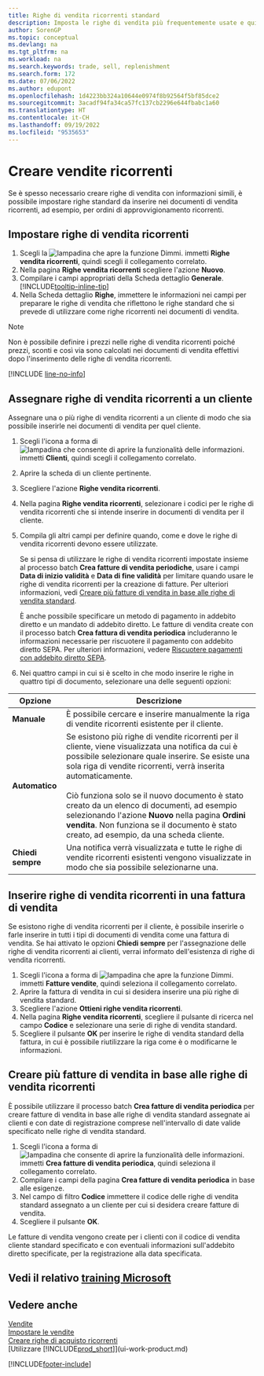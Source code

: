 ```yaml
---
title: Righe di vendita ricorrenti standard
description: Imposta le righe di vendita più frequentemente usate e quindi inseriscile nei documenti di vendita per compilare rapidamente le righe con informazioni standard.
author: SorenGP
ms.topic: conceptual
ms.devlang: na
ms.tgt_pltfrm: na
ms.workload: na
ms.search.keywords: trade, sell, replenishment
ms.search.form: 172
ms.date: 07/06/2022
ms.author: edupont
ms.openlocfilehash: 1d4223bb324a10644e0974f8b92564f5bf85dce2
ms.sourcegitcommit: 3acadf94fa34ca57fc137cb2296e644fbabc1a60
ms.translationtype: HT
ms.contentlocale: it-CH
ms.lasthandoff: 09/19/2022
ms.locfileid: "9535653"
---
```

# <a name="create-recurring-sales"></a>Creare vendite ricorrenti

Se è spesso necessario creare righe di vendita con informazioni simili, è possibile impostare righe standard da inserire nei documenti di vendita ricorrenti, ad esempio, per ordini di approvvigionamento ricorrenti.  

## <a name="set-up-recurring-sales-lines"></a>Impostare righe di vendita ricorrenti

1. Scegli la ![lampadina che apre la funzione Dimmi.](media/ui-search/search_small.png "Dimmi cosa vuoi fare") immetti **Righe vendita ricorrenti**, quindi scegli il collegamento correlato.  
2. Nella pagina **Righe vendita ricorrenti** scegliere l'azione **Nuovo**.  
3. Compilare i campi appropriati della Scheda dettaglio **Generale**. [!INCLUDE[tooltip-inline-tip](includes/tooltip-inline-tip_md.md)]  
4. Nella Scheda dettaglio **Righe**, immettere le informazioni nei campi per preparare le righe di vendita che riflettono le righe standard che si prevede di utilizzare come righe ricorrenti nei documenti di vendita.  

> [!NOTE]
> Non è possibile definire i prezzi nelle righe di vendita ricorrenti poiché prezzi, sconti e così via sono calcolati nei documenti di vendita effettivi dopo l'inserimento delle righe di vendita ricorrenti.

[!INCLUDE [line-no-info](includes/line-no-info.md)]

## <a name="assign-recurring-sales-lines-to-a-customer"></a>Assegnare righe di vendita ricorrenti a un cliente

Assegnare una o più righe di vendita ricorrenti a un cliente di modo che sia possibile inserirle nei documenti di vendita per quel cliente.

1. Scegli l'icona a forma di ![lampadina che consente di aprire la funzionalità delle informazioni.](media/ui-search/search_small.png "Dimmi cosa vuoi fare") immetti **Clienti**, quindi scegli il collegamento correlato.
2. Aprire la scheda di un cliente pertinente.
3. Scegliere l'azione **Righe vendita ricorrenti**.
4. Nella pagina **Righe vendita ricorrenti**, selezionare i codici per le righe di vendita ricorrenti che si intende inserire in documenti di vendita per il cliente.
5. Compila gli altri campi per definire quando, come e dove le righe di vendita ricorrenti devono essere utilizzate.  

    Se si pensa di utilizzare le righe di vendita ricorrenti impostate insieme al processo batch **Crea fatture di vendita periodiche**, usare i campi **Data di inizio validità** e **Data di fine validità** per limitare quando usare le righe di vendita ricorrenti per la creazione di fatture. Per ulteriori informazioni, vedi [Creare più fatture di vendita in base alle righe di vendita standard](sales-how-work-standard-lines.md#create-multiple-sales-invoices-based-on-recurring-sales-lines).

    È anche possibile specificare un metodo di pagamento in addebito diretto e un mandato di addebito diretto. Le fatture di vendita create con il processo batch **Crea fattura di vendita periodica** includeranno le informazioni necessarie per riscuotere il pagamento con addebito diretto SEPA. Per ulteriori informazioni, vedere [Riscuotere pagamenti con addebito diretto SEPA](finance-collect-payments-with-sepa-direct-debit.md).

6. Nei quattro campi in cui si è scelto in che modo inserire le righe in quattro tipi di documento, selezionare una delle seguenti opzioni:

|Opzione|Descrizione|
|------|-----------|
|**Manuale**|È possibile cercare e inserire manualmente la riga di vendite ricorrenti esistente per il cliente.|
|**Automatico**|Se esistono più righe di vendite ricorrenti per il cliente, viene visualizzata una notifica da cui è possibile selezionare quale inserire. Se esiste una sola riga di vendite ricorrenti, verrà inserita automaticamente.<br /><br />Ciò funziona solo se il nuovo documento è stato creato da un elenco di documenti, ad esempio selezionando l'azione **Nuovo** nella pagina **Ordini vendita**. Non funziona se il documento è stato creato, ad esempio, da una scheda cliente.|
|**Chiedi sempre**|Una notifica verrà visualizzata e tutte le righe di vendite ricorrenti esistenti vengono visualizzate in modo che sia possibile selezionarne una.

## <a name="insert-recurring-sales-lines-on-a-sales-invoice"></a>Inserire righe di vendita ricorrenti in una fattura di vendita

Se esistono righe di vendita ricorrenti per il cliente, è possibile inserirle o farle inserire in tutti i tipi di documenti di vendita come una fattura di vendita. Se hai attivato le opzioni **Chiedi sempre** per l'assegnazione delle righe di vendita ricorrenti ai clienti, verrai informato dell'esistenza di righe di vendita ricorrenti.

1. Scegli l'icona a forma di ![lampadina che apre la funzione Dimmi.](media/ui-search/search_small.png "Dimmi cosa vuoi fare") immetti **Fatture vendite**, quindi seleziona il collegamento correlato.
2. Aprire la fattura di vendita in cui si desidera inserire una più righe di vendita standard.
3. Scegliere l'azione **Ottieni righe vendita ricorrenti**.
4. Nella pagina **Righe vendita ricorrenti**, scegliere il pulsante di ricerca nel campo **Codice** e selezionare una serie di righe di vendita standard.
5. Scegliere il pulsante **OK** per inserire le righe di vendita standard della fattura, in cui è possibile riutilizzare la riga come è o modificarne le informazioni.

## <a name="create-multiple-sales-invoices-based-on-recurring-sales-lines"></a>Creare più fatture di vendita in base alle righe di vendita ricorrenti

È possibile utilizzare il processo batch **Crea fatture di vendita periodica** per creare fatture di vendita in base alle righe di vendita standard assegnate ai clienti e con date di registrazione comprese nell'intervallo di date valide specificato nelle righe di vendita standard.

1. Scegli l'icona a forma di ![lampadina che consente di aprire la funzionalità delle informazioni.](media/ui-search/search_small.png "Informazioni sull'operazione che si desidera eseguire") immetti **Crea fatture di vendita periodica**, quindi seleziona il collegamento correlato.
2. Compilare i campi della pagina **Crea fatture di vendita periodica** in base alle esigenze.
3. Nel campo di filtro **Codice** immettere il codice delle righe di vendita standard assegnato a un cliente per cui si desidera creare fatture di vendita.
4. Scegliere il pulsante **OK**.

Le fatture di vendita vengono create per i clienti con il codice di vendita cliente standard specificato e con eventuali informazioni sull'addebito diretto specificate, per la registrazione alla data specificata.

## <a name="see-related-microsoft-training"></a>Vedi il relativo [training Microsoft](/training/modules/create-sales-documents-dynamics-365-business-central/)

## <a name="see-also"></a>Vedere anche

[Vendite](sales-manage-sales.md)  
[Impostare le vendite](sales-setup-sales.md)  
[Creare righe di acquisto ricorrenti](purchasing-how-work-recurring-purchase-lines.md)  
[Utilizzare [!INCLUDE[prod_short](includes/prod_short.md)]](ui-work-product.md)  

[!INCLUDE[footer-include](includes/footer-banner.md)]
